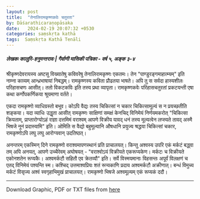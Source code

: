 ```yaml
---
layout: post
title:  "तेनालिरामकृष्णकवेः चतुरता"
by: Dāśarathicaraṇopāsaka
date:   2024-02-19 20:07:32 +0530
categories: saṃskṛta kathā
tags:  Saṃskṛta Kathā Tenāli
---  
```

##### *लेखकः कालुरि-हनुमन्तरावः | गैर्वाणी मासिकी पत्रिका - वर्ष ५, अङ्क ३-४*

श्रीकृष्णदेवरायस्य अष्टसु विख्यातेषु कविवरेषु तेनालिरामकृष्णः एकतमः। तेन "पाण्डुरङ्गमाहात्म्यम्" इति नाम्ना काव्यम् आन्ध्रभाषायां निबद्धम्। रामकृष्णस्य कविता प्रौढतया भाषते। अपि तु स सर्वदा हास्यशीलः परिहासचणः आसीत्। ततो विकटकविः इति तस्य प्रथा व्यापृता। रामकृष्णकवेः परिहासचतुरतां प्रकटयन्ती एषा कथा कर्णोपकर्णिकया श्रूयमाणा वर्तते।

एकदा रामकृष्णो व्याधिग्रस्तो बभूव। कोऽपि वैद्यः तस्य चिकित्सां न चकार चिकित्सामूल्यं स न प्रयच्छतीति शङ्कया। यदा व्याधिः उद्धृता आसीत् रामकृष्णः साक्षिणां समक्षं केनचिद् विनिमेयं निर्णयमकरोत् "चिकित्सा क्रियताम्, प्राप्तारोग्योऽहं राज्ञा दत्तमिमं वराश्वम् आपणे विक्रीय यावद् धनं तस्य मूल्यत्वेन लप्स्यते तावद् अस्मै भिषजे नूनं प्रदास्यामि" इति। ओमिति स वैद्यो बहुमूल्यानि औषधानि प्रयुज्य श्रद्धया चिकित्सां चकार, रामकृष्णोऽपि लघु लघु आरोग्यवान् उदतिष्ठत्।

अनन्तरम् एकस्मिन् दिने रामकृष्णो वराश्वमापणस्थानं प्रति प्राचालयत्। किन्तु अश्वस्य उपरि एकं मर्कटं बद्ध्वा तम् अपि अनयत्, आपणे उच्चैरेवम् अघोषयत् - "वराश्वोऽयं विक्रीयते एकरूप्यकेण। मर्कटः च विक्रीयते एकोनशतेन रूप्यकैः। अश्वमर्कटौ सहितौ एव क्रेतव्यौ" इति। सर्वे विस्मयमानाः विहसन्तः अपूर्वं विलक्षणं च एतद् विनिमेयं पश्यन्ति स्म। कश्चिद् उत्तमाश्वप्रियः शतं रूप्यकाणि प्रदाय अश्वमर्कटौ अक्रीणात्। बन्धं विमुच्य मर्कटं विसृज्य अश्वं स्वगृहाभिमुखं प्राचालयत्। रामकृष्णो भिषजे अश्वमूल्यम् एकं रूप्यकं ददौ।

---
Download Graphic, PDF or TXT files from [here](https://drive.google.com/drive/folders/15dJr9WQKPwAP0hpJyQD5Ns1XvFQRAgdN?usp=drive_link)